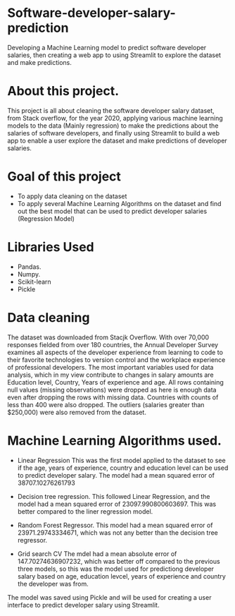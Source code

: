 # Software-developer-salary-prediction
Developing a Machine Learning model to predict software developer salaries, then creating a web app to using Streamlit to explore the dataset and make predictions.

# About this project.
This project is all about cleaning the software developer salary dataset, from Stack overflow, for the year 2020, applying various machine learning models to the data (Mainly regression) to make the predictions about the salaries of software developers, and finally using Streamlit to build a web app to enable a user explore the dataset and make predictions of developer salaries.

# Goal of this project
* To apply data cleaning on the dataset
* To apply several Machine Learning Algorithms on the dataset and find out the best model that can be used to predict developer salaries (Regression Model)

# Libraries Used
* Pandas.
* Numpy.
* Scikit-learn
* Pickle

# Data cleaning
The dataset was downloaded from Stacjk Overflow. With over 70,000 responses fielded from over 180 countries, the Annual Developer Survey examines all aspects of the developer experience from learning to code to their favorite technologies to version control and the workplace experience of professional developers. The most important variables used for data analysis, which in my view contribute to changes in salary amounts are Education level, Country, Years of experience and age.
All rows containing null values (missing observations) were dropped as here is enough data even after dropping the rows with missing data. Countries with counts of less than 400 were also dropped.
The outliers (salaries greater than $250,000) were also removed from the dataset.

# Machine Learning Algorithms used.
* Linear Regression
This was the first model applied to the dataset to see if the age, years of experience, country and education level can be used to predict developer salary. The model had a mean squared error of 38707.10276261793

* Decision tree regression.
This followed Linear Regression, and the model had a mean squared error of 23097.990800603697. This was better compared to the liner regression model.

* Random Forest Regressor.
This model had a mean squared error of 23971.29743334671, which was not any better than the decision tree regressor.

* Grid search CV
The mdel had a mean absolute error of 147.70274636907232, which was better off compared to the previous three models, so this was the model used for predictiong developer salary based on age, education levcel, years of experience and country the developer was from.


The model was saved using Pickle and will be used for creating a user interface to predict developer salary using Streamlit.
